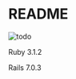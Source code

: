 # README

![todo](https://github.com/lucasobx/to-do-list/assets/86455751/42d8c16b-53be-43ec-81fb-5a92477bae1c)

Ruby 3.1.2

Rails 7.0.3
